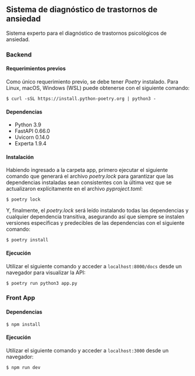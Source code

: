## Sistema de diagnóstico de trastornos de ansiedad

Sistema experto para el diagnóstico de trastornos psicológicos de ansiedad.


### Backend

#### Requerimientos previos

Como único requerimiento previo, se debe tener *Poetry* instalado.
Para Linux, macOS, Windows (WSL) puede obtenerse con el siguiente comando:

```$ curl -sSL https://install.python-poetry.org | python3 -```

#### Dependencias

- Python 3.9
- FastAPI 0.66.0
- Uvicorn 0.14.0
- Experta 1.9.4

#### Instalación

Habiendo ingresado a la carpeta app, primero ejecutar el siguiente comando que generará el archivo *poetry.lock* para garantizar que las dependencias instaladas sean consistentes con la última vez que se actualizaron explícitamente en el archivo *pyproject.toml*:

```$ poetry lock```

Y, finalmente, el *poetry.lock* será leído instalando todas las dependencias y cualquier dependencia transitiva, asegurando así que siempre se instalen versiones específicas y predecibles de las dependencias con el siguiente comando:

```$ poetry install```

#### Ejecución

Utilizar el siguiente comando y acceder a ```localhost:8000/docs``` desde un navegador para visualizar la API:

```$ poetry run python3 app.py```

### Front App

#### Dependencias

```$ npm install```

#### Ejecución

Utilizar el siguiente comando y acceder a ```localhost:3000``` desde un navegador:

```$ npm run dev```
